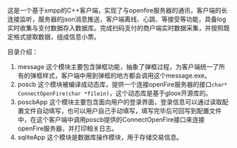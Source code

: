 这是一个基于xmpp的C++客户端，实现了与openfire服务器的通讯，客户端的长连接监听，服务器的json消息推送，客户端离线、心跳、等接受等功能，具备log实时收集与支付数据存入数据库。完成扫码支付的商户端实时数据采集，并按照既定格式提取数据，组成信息小票。

目录介绍：

1. message 这个模块主要包含弹框功能，抽象了弹框过程，为客户端统一了所有的弹框样式，客户端中用到弹框的地方都会调用这个message.exe。
1. poscb 这个模块被编译成动态库，提供一个连接openFire服务器的接口`char* ConnectOpenFire(char *filein)`，这个动态库是基于gloox开源库的。
1. poscbApp 这个模块主要包含面向用户的登录界面，登录信息可以通过读取配置文件自动填写，也可以用户自己手动填写，填写完毕后可回写到配置文件中，在这个客户端中调用poscb提供的ConnectOpenFire接口来连接openFire服务器，并打印相关日志。
1. sqliteApp 这个模块是数据库操作模块，用于存储交易信息。
